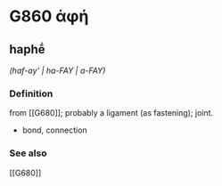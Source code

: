 # G860 ἁφή

## haphḗ

_(haf-ay' | ha-FAY | a-FAY)_

### Definition

from [[G680]]; probably a ligament (as fastening); joint.

- bond, connection

### See also

[[G680]]

